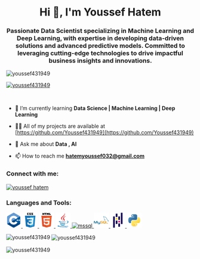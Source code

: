 <h1 align="center">Hi 👋, I'm Youssef Hatem</h1>
<h3 align="center">Passionate Data Scientist specializing in Machine Learning and Deep Learning, with expertise in developing data-driven solutions and advanced predictive models. Committed to leveraging cutting-edge technologies to drive impactful business insights and innovations.</h3>

<p align="left"> <img src="https://komarev.com/ghpvc/?username=youssef431949&label=Profile%20views&color=0e75b6&style=flat" alt="youssef431949" /> </p>

<p align="left"> <a href="https://github.com/ryo-ma/github-profile-trophy"><img src="https://github-profile-trophy.vercel.app/?username=youssef431949" alt="youssef431949" /></a> </p>

<p align="left"> <a href="https://twitter.com/" target="blank"><img src="https://img.shields.io/twitter/follow/?logo=twitter&style=for-the-badge" alt="" /></a> </p>

- 🌱 I’m currently learning **Data Science | Machine Learning | Deep Learning**

- 👨‍💻 All of my projects are available at [https://github.com/Youssef431949](https://github.com/Youssef431949)

- 💬 Ask me about **Data , AI**

- 📫 How to reach me **hatemyoussef032@gmail.com**

<h3 align="left">Connect with me:</h3>
<p align="left">
<a href="https://linkedin.com/in/youssef hatem" target="blank"><img align="center" src="https://raw.githubusercontent.com/rahuldkjain/github-profile-readme-generator/master/src/images/icons/Social/linked-in-alt.svg" alt="youssef hatem" height="30" width="40" /></a>
</p>

<h3 align="left">Languages and Tools:</h3>
<p align="left"> <a href="https://www.w3schools.com/cpp/" target="_blank" rel="noreferrer"> <img src="https://raw.githubusercontent.com/devicons/devicon/master/icons/cplusplus/cplusplus-original.svg" alt="cplusplus" width="40" height="40"/> </a> <a href="https://www.w3schools.com/css/" target="_blank" rel="noreferrer"> <img src="https://raw.githubusercontent.com/devicons/devicon/master/icons/css3/css3-original-wordmark.svg" alt="css3" width="40" height="40"/> </a> <a href="https://www.w3.org/html/" target="_blank" rel="noreferrer"> <img src="https://raw.githubusercontent.com/devicons/devicon/master/icons/html5/html5-original-wordmark.svg" alt="html5" width="40" height="40"/> </a> <a href="https://www.java.com" target="_blank" rel="noreferrer"> <img src="https://raw.githubusercontent.com/devicons/devicon/master/icons/java/java-original.svg" alt="java" width="40" height="40"/> </a> <a href="https://www.microsoft.com/en-us/sql-server" target="_blank" rel="noreferrer"> <img src="https://www.svgrepo.com/show/303229/microsoft-sql-server-logo.svg" alt="mssql" width="40" height="40"/> </a> <a href="https://www.mysql.com/" target="_blank" rel="noreferrer"> <img src="https://raw.githubusercontent.com/devicons/devicon/master/icons/mysql/mysql-original-wordmark.svg" alt="mysql" width="40" height="40"/> </a> <a href="https://pandas.pydata.org/" target="_blank" rel="noreferrer"> <img src="https://raw.githubusercontent.com/devicons/devicon/2ae2a900d2f041da66e950e4d48052658d850630/icons/pandas/pandas-original.svg" alt="pandas" width="40" height="40"/> </a> <a href="https://www.python.org" target="_blank" rel="noreferrer"> <img src="https://raw.githubusercontent.com/devicons/devicon/master/icons/python/python-original.svg" alt="python" width="40" height="40"/> </a> </p>

<p><img align="left" src="https://github-readme-stats.vercel.app/api/top-langs?username=youssef431949&show_icons=true&locale=en&layout=compact" alt="youssef431949" /></p>

<p>&nbsp;<img align="center" src="https://github-readme-stats.vercel.app/api?username=youssef431949&show_icons=true&locale=en" alt="youssef431949" /></p>

<p><img align="center" src="https://github-readme-streak-stats.herokuapp.com/?user=youssef431949&" alt="youssef431949" /></p>
